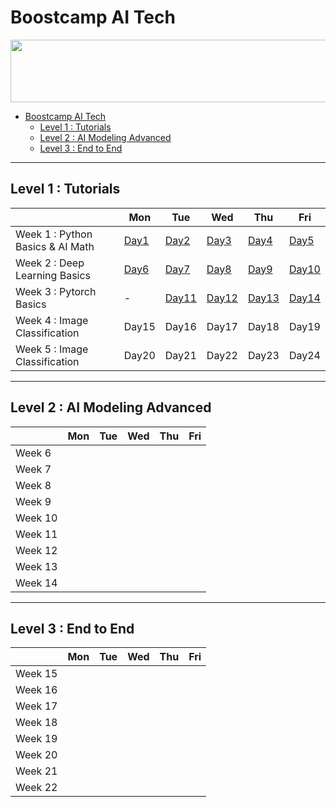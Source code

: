 # Boostcamp AI Tech

<a href="https://boostcamp.connect.or.kr/program_ai.html">
  <img src="https://user-images.githubusercontent.com/35680202/129375838-4684b88b-9c43-40d1-ad43-df761b753fcf.png" width="550" height="100">
</a>

- [Boostcamp AI Tech](#boostcamp-ai-tech)
  - [Level 1 : Tutorials](#level-1--tutorials)
  - [Level 2 : AI Modeling Advanced](#level-2--ai-modeling-advanced)
  - [Level 3 : End to End](#level-3--end-to-end)


***

## Level 1 : Tutorials

|  | Mon | Tue | Wed | Thu | Fri |
|--|-----|-----|-----|-----|-----|
| Week 1 : Python Basics & AI Math | [Day1](https://github.com/hrxorxm/Boostcamp-AI-Tech-TIL/blob/main/Week1/0802-Level1-Day1.md) | [Day2](https://github.com/hrxorxm/Boostcamp-AI-Tech-TIL/blob/main/Week1/0803-Level1-Day2.md) | [Day3](https://github.com/hrxorxm/Boostcamp-AI-Tech-TIL/blob/main/Week1/0804-Level1-Day3.md) | [Day4](https://github.com/hrxorxm/Boostcamp-AI-Tech-TIL/blob/main/Week1/0805-Level1-Day4.md) | [Day5](https://github.com/hrxorxm/Boostcamp-AI-Tech-TIL/blob/main/Week1/0806-Level1-Day5.md) |
| Week 2 : Deep Learning Basics | [Day6](https://github.com/hrxorxm/Boostcamp-AI-Tech-TIL/blob/main/Week2/0809-Level1-Day6.md) | [Day7](https://github.com/hrxorxm/Boostcamp-AI-Tech-TIL/blob/main/Week2/0810-Level1-Day7.md) | [Day8](https://github.com/hrxorxm/Boostcamp-AI-Tech-TIL/blob/main/Week2/0811-Level1-Day8.md) | [Day9](https://github.com/hrxorxm/Boostcamp-AI-Tech-TIL/blob/main/Week2/0812-Level1-Day9.md) | [Day10](https://github.com/hrxorxm/Boostcamp-AI-Tech-TIL/blob/main/Week2/0813-Level1-Day10.md) |
| Week 3 : Pytorch Basics |-| [Day11](https://github.com/hrxorxm/Boostcamp-AI-Tech-TIL/blob/main/Week3/0817-Level1-Day11.md) | [Day12](https://github.com/hrxorxm/Boostcamp-AI-Tech-TIL/blob/main/Week3/0818-Level1-Day12.md) | [Day13](https://github.com/hrxorxm/Boostcamp-AI-Tech-TIL/blob/main/Week3/0819-Level1-Day13.md) | [Day14](https://github.com/hrxorxm/Boostcamp-AI-Tech-TIL/blob/main/Week3/0820-Level1-Day14.md) |
| Week 4 : Image Classification | Day15 | Day16 | Day17 | Day18 | Day19 |
| Week 5 : Image Classification | Day20 | Day21 | Day22 | Day23 | Day24 |


***

## Level 2 : AI Modeling Advanced

|  | Mon | Tue | Wed | Thu | Fri |
|--|-----|-----|-----|-----|-----|
| Week 6 | | | | | |
| Week 7 | | | | | |
| Week 8 | | | | | |
| Week 9 | | | | | |
| Week 10 | | | | | |
| Week 11 | | | | | |
| Week 12 | | | | | |
| Week 13 | | | | | |
| Week 14 | | | | | |


***

## Level 3 : End to End

|  | Mon | Tue | Wed | Thu | Fri |
|--|-----|-----|-----|-----|-----|
| Week 15 | | | | | |
| Week 16 | | | | | |
| Week 17 | | | | | |
| Week 18 | | | | | |
| Week 19 | | | | | |
| Week 20 | | | | | |
| Week 21 | | | | | |
| Week 22 | | | | | |
